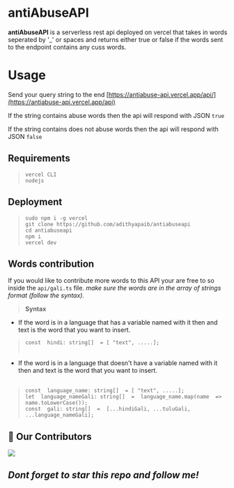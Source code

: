 
# antiAbuseAPI

**antiAbuseAPI** is a serverless rest api deployed on vercel that takes in words seperated by  '_' or spaces and returns either true or false if the words sent to the endpoint contains any cuss words.

# Usage

Send your query string to the end [https://antiabuse-api.vercel.app/api/](https://antiabuse-api.vercel.app/api)

If the string contains abuse words then the api will respond with JSON ```true```

If the string contains does not abuse words then the api will respond with JSON ```false```

## Requirements

>````
>vercel CLI
>nodejs
>````

## Deployment

>````
>sudo npm i -g vercel
>git clone https://github.com/adithyapaib/antiabuseapi
>cd antiabuseapi
>npm i
>vercel dev
>````

## Words contribution

If you would like to contribute more words to this API your are free to so inside the ```api/gali.ts``` file.
*make  sure the words are in the array of strings format (follow the syntax).*

>**Syntax**
- If the word is in a language that has a variable named with it then and text is the word that you want to insert.<br>

>```const  hindi: string[]  = [ "text", .....];```<br><br>
- If the word is in a language that  doesn't have a variable named with it then and text is the word that you want to insert.<br><br>


>````
>const  language_name: string[]  = [ "text", .....]; 
>let  language_nameGali: string[]  =  language_name.map(name  =>  name.toLowerCase());
>const  gali: string[]  =  [...hindiGali, ...tuluGali, ...language_nameGali];
>````

## :handshake: Our Contributors
<a href="https://github.com/adithyapaib/antiabuseapi/graphs/contributors">
  <img src="https://contrib.rocks/image?repo=adithyapaib/antiabuseapi" />
</a>

 ## *Dont forget to star this repo and follow me!*
